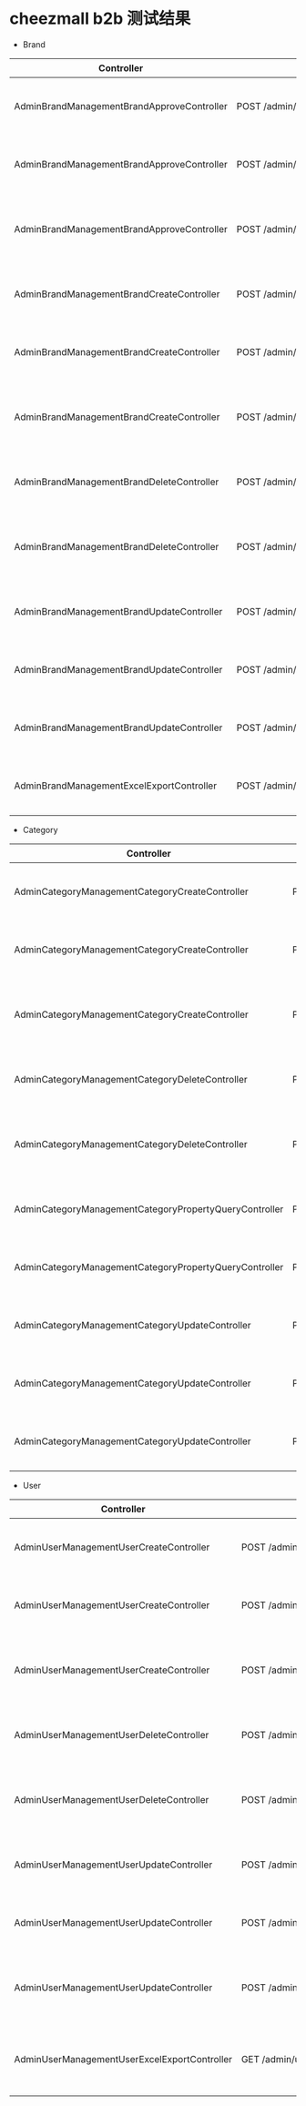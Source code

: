 # cheezmall b2b 测试结果

* Brand

| Controller | URL | 参数组合 | 结果 |
| --- | --- | --- | --- |
| AdminBrandManagementBrandApproveController | POST /admin/brand/brand_management/approve  | brand_id=1（错误参数名） | Response(302)，响应无错误信息，控制台无错误信息，数据库未改动 |
| AdminBrandManagementBrandApproveController | POST /admin/brand/brand_management/approve  | brandId=1(status参数缺失) | Response(302)，响应无错误信息，控制台报错，数据库未改动 |
| AdminBrandManagementBrandApproveController | POST /admin/brand/brand_management/approve  | brandId=1&status=1(正常参数) | Response(302)，响应无错误信息，控制台无错误信息，数据库正常修改 |
| AdminBrandManagementBrandCreateController | POST /admin/brand/brand_management/create | en_name=1(错误参数名) | Response(302)，响应无错误信息，控制台无错误信息，数据库未插入 |
| AdminBrandManagementBrandCreateController | POST /admin/brand/brand_management/create | enName=“test”(参数缺失) | Response(302)，响应无错误信息，控制台报错，数据库未插入 |
| AdminBrandManagementBrandCreateController | POST /admin/brand/brand_management/create | enName=“test”&chName=“test”&imgList=“test"(正常参数) | Response(302)，响应无错误信息，控制台无错误信息，数据库正常插入 |
| AdminBrandManagementBrandDeleteController | POST /admin/brand/brand_management/delete | brand_id=1(错误参数名) | Response(302)，响应无错误信息，控制台无错误信息，数据库未删除  |
| AdminBrandManagementBrandDeleteController | POST /admin/brand/brand_management/delete | brandId=1(正常参数) | Response(302)，响应无错误信息，控制台无错误信息，数据库正常删除  |
| AdminBrandManagementBrandUpdateController | POST /admin/brand/brand_management/update | brand_id=1（错误参数名）  | Response(302)，响应无错误信息，控制台无错误信息，数据库未改动 |
| AdminBrandManagementBrandUpdateController | POST /admin/brand/brand_management/update | brandId=1&englishName＝“test”（参数缺失） | Response(302)，响应无错误信息，控制台无错误信息，数据库未改动 |
| AdminBrandManagementBrandUpdateController | POST /admin/brand/brand_management/update | brandId=1&englisthName=“test”&chineseName=“test” (正常参数) | Response(302)，响应无错误信息，控制台无错误信息，数据库未改动 |
| AdminBrandManagementExcelExportController | POST /admin/brand/brand_management/generate  | 无参数 | Response(302)，响应无错误信息，控制台报错，无数据输出 |

* Category

| Controller | URL | 参数组合 | 结果 |
| --- | --- | --- | --- |
| AdminCategoryManagementCategoryCreateController | POST /admin/product/category_management/create | nae=“test”(参数名错误) | Response(302)，响应无错误信息，控制台报错，数据库未插入  |
| AdminCategoryManagementCategoryCreateController | POST /admin/product/category_management/create | name=“test”&chinese_name=“test”（参数缺失） | Response(302)，响应无错误信息，控制台报错，数据库未插入 |
| AdminCategoryManagementCategoryCreateController | POST /admin/product/category_management/create | name=test&chinese_name=test&parent_id=1&level=1&skuPropertyList=[{"key":1, "value": [1, 2]}]&productPropertyList=[{"key":1, "type": 1}]&commission=1&agreeReturnRate=1（正常参数） | Response(302)，响应无错误信息，控制台无错误信息，数据库正常插入 |
| AdminCategoryManagementCategoryDeleteController | POST /admin/product/category_management/delete | categoryId=1897（参数名错误） | Response(302)，响应无错误信息，控制台报错，数据库未删除 |
| AdminCategoryManagementCategoryDeleteController | POST /admin/product/category_management/delete | category_id=1897（正常参数） | Response(302)，响应无错误信息，控制台无错误信息，数据库正常删除 |
| AdminCategoryManagementCategoryPropertyQueryController | POST /admin/product/category_management/query_property | categoryId=1897（参数名错误） | Response(302)，响应无错误信息，控制台无错误信息，无数据输出 |
| AdminCategoryManagementCategoryPropertyQueryController | POST /admin/product/category_management/query_property | category_id=1897（正常参数） | Response(302)，响应无错误信息，控制台报错，无数据输出 |
| AdminCategoryManagementCategoryUpdateController | POST /admin/product/category_management/update | categoryId=1897（参数名错误） | Response(302)，响应无错误信息，控制台报错，数据库未改动 |
| AdminCategoryManagementCategoryUpdateController | POST /admin/product/category_management/update | category_id=1897&name=“test”（参数缺失） | Response(302)，响应无错误信息，控制台报错，数据库未改动 |
| AdminCategoryManagementCategoryUpdateController | POST /admin/product/category_management/update | name=wtaasd&chinese_name=taeasd&parent_id=1&level=1&skuPropertyList=[{"key":1, "value": [1, 2]}]&productPropertyList=[{"key":1, "type": 1}]&commission=1&agreeReturnRate=1&category_id=1897（正常参数） | Response(302)，响应无错误信息，控制台无错误信息，数据库未改动 |


* User

| Controller | URL | 参数组合 | 结果 |
| --- | --- | --- | --- |
| AdminUserManagementUserCreateController | POST /admin/user/user_management/create | emai=“test"（参数名错误） | Response(302)，响应无错误信息，控制台无错误信息，数据库未插入 |
| AdminUserManagementUserCreateController | POST /admin/user/user_management/create | email=“test”（参数缺失） | Response(302)，响应无错误信息，控制台无错误信息，数据库未插入 |
| AdminUserManagementUserCreateController | POST /admin/user/user_management/create | email=test&password=test（参数正常） | Response(302)，响应无错误信息，控制台无错误信息，数据库正常插入 |
| AdminUserManagementUserDeleteController | POST /admin/user/user_management/delete | userId=891（参数名错误） | Response(302)，响应无错误信息，控制台无错误信息，数据库未删除 |
| AdminUserManagementUserDeleteController | POST /admin/user/user_management/delete | user_id=891（参数正常） | Response(302)，响应无错误信息，控制台无错误信息，数据库正常删除 |
| AdminUserManagementUserUpdateController | POST /admin/user/user_management/update | userId=891（参数名错误） | Response(302)，响应无错误信息，控制台无错误信息，数据库未改动 |
| AdminUserManagementUserUpdateController | POST /admin/user/user_management/update | user_id=891（参数缺失） | Response(302)，响应无错误信息，控制台无错误信息，数据库未改动 |
| AdminUserManagementUserUpdateController | POST /admin/user/user_management/update | user_id=891&role_id=2（参数正常） | Response(302)，响应无错误信息，控制台无错误信息，数据库正常改动 |
| AdminUserManagementUserExcelExportController | GET /admin/user/user_management/generate | 无参数 | Response(302)，响应无错误信息，控制台无错误信息，无excel文件获取 |


